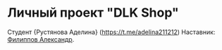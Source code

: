 # Личный проект "DLK Shop"
Студент {Рустянова Аделина} (https://t.me/adelina211212)
Наставник: [Филиппов Александр](https://t.me/aleksandrfilippov).
